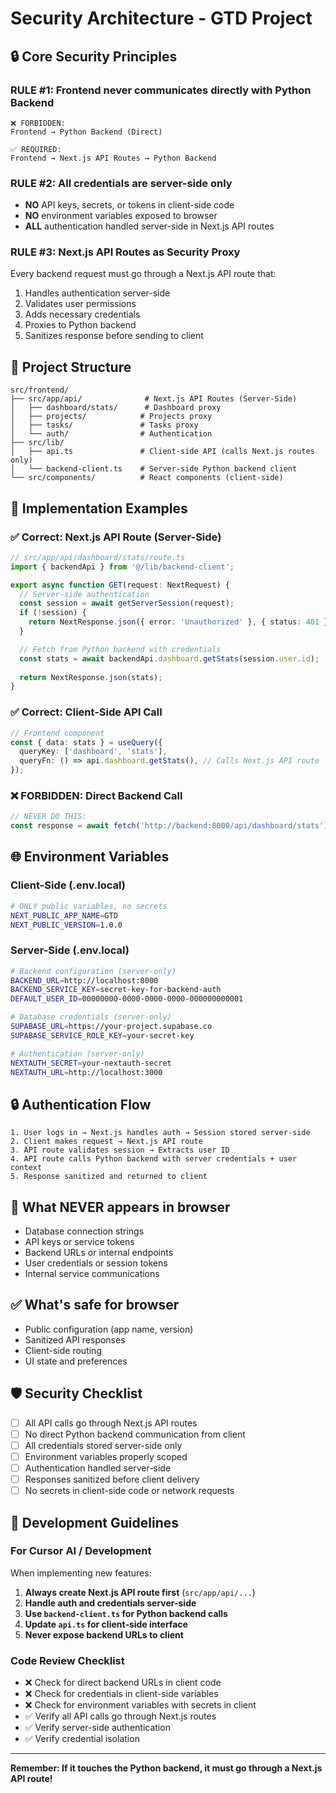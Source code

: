 # Security Architecture - GTD Project

## 🔒 Core Security Principles

### **RULE #1: Frontend never communicates directly with Python Backend**

```
❌ FORBIDDEN:
Frontend → Python Backend (Direct)

✅ REQUIRED:
Frontend → Next.js API Routes → Python Backend
```

### **RULE #2: All credentials are server-side only**

- **NO** API keys, secrets, or tokens in client-side code
- **NO** environment variables exposed to browser
- **ALL** authentication handled server-side in Next.js API routes

### **RULE #3: Next.js API Routes as Security Proxy**

Every backend request must go through a Next.js API route that:
1. Handles authentication server-side
2. Validates user permissions
3. Adds necessary credentials
4. Proxies to Python backend
5. Sanitizes response before sending to client

## 📁 Project Structure

```
src/frontend/
├── src/app/api/              # Next.js API Routes (Server-Side)
│   ├── dashboard/stats/      # Dashboard proxy
│   ├── projects/            # Projects proxy
│   ├── tasks/               # Tasks proxy
│   └── auth/                # Authentication
├── src/lib/
│   ├── api.ts               # Client-side API (calls Next.js routes only)
│   └── backend-client.ts    # Server-side Python backend client
└── src/components/          # React components (client-side)
```

## 🔐 Implementation Examples

### ✅ Correct: Next.js API Route (Server-Side)

```typescript
// src/app/api/dashboard/stats/route.ts
import { backendApi } from '@/lib/backend-client';

export async function GET(request: NextRequest) {
  // Server-side authentication
  const session = await getServerSession(request);
  if (!session) {
    return NextResponse.json({ error: 'Unauthorized' }, { status: 401 });
  }

  // Fetch from Python backend with credentials
  const stats = await backendApi.dashboard.getStats(session.user.id);
  
  return NextResponse.json(stats);
}
```

### ✅ Correct: Client-Side API Call

```typescript
// Frontend component
const { data: stats } = useQuery({
  queryKey: ['dashboard', 'stats'],
  queryFn: () => api.dashboard.getStats(), // Calls Next.js API route
});
```

### ❌ FORBIDDEN: Direct Backend Call

```typescript
// NEVER DO THIS:
const response = await fetch('http://backend:8000/api/dashboard/stats');
```

## 🌐 Environment Variables

### Client-Side (.env.local)
```bash
# ONLY public variables, no secrets
NEXT_PUBLIC_APP_NAME=GTD
NEXT_PUBLIC_VERSION=1.0.0
```

### Server-Side (.env.local)
```bash
# Backend configuration (server-only)
BACKEND_URL=http://localhost:8000
BACKEND_SERVICE_KEY=secret-key-for-backend-auth
DEFAULT_USER_ID=00000000-0000-0000-0000-000000000001

# Database credentials (server-only)
SUPABASE_URL=https://your-project.supabase.co
SUPABASE_SERVICE_ROLE_KEY=your-secret-key

# Authentication (server-only)
NEXTAUTH_SECRET=your-nextauth-secret
NEXTAUTH_URL=http://localhost:3000
```

## 🔒 Authentication Flow

```
1. User logs in → Next.js handles auth → Session stored server-side
2. Client makes request → Next.js API route
3. API route validates session → Extracts user ID
4. API route calls Python backend with server credentials + user context
5. Response sanitized and returned to client
```

## 🚫 What NEVER appears in browser

- Database connection strings
- API keys or service tokens  
- Backend URLs or internal endpoints
- User credentials or session tokens
- Internal service communications

## ✅ What's safe for browser

- Public configuration (app name, version)
- Sanitized API responses
- Client-side routing
- UI state and preferences

## 🛡️ Security Checklist

- [ ] All API calls go through Next.js API routes
- [ ] No direct Python backend communication from client
- [ ] All credentials stored server-side only
- [ ] Environment variables properly scoped
- [ ] Authentication handled server-side
- [ ] Responses sanitized before client delivery
- [ ] No secrets in client-side code or network requests

## 🔧 Development Guidelines

### For Cursor AI / Development

When implementing new features:

1. **Always create Next.js API route first** (`src/app/api/...`)
2. **Handle auth and credentials server-side**
3. **Use `backend-client.ts` for Python backend calls**
4. **Update `api.ts` for client-side interface**
5. **Never expose backend URLs to client**

### Code Review Checklist

- ❌ Check for direct backend URLs in client code
- ❌ Check for credentials in client-side variables
- ❌ Check for environment variables with secrets in client
- ✅ Verify all API calls go through Next.js routes
- ✅ Verify server-side authentication
- ✅ Verify credential isolation

---

**Remember: If it touches the Python backend, it must go through a Next.js API route!**